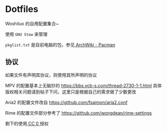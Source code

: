 # Dotfiles

Woshiluo 的自用配置集合~

使用 `GNU Stow` 来管理

`pkglist.txt` 是目前电脑的包，参见[ ArchWiki - Pacman ](https://wiki.archlinux.org/index.php/Pacman)

## 协议

如果文件有声明其协议，则使用其所声明的协议

MPV 的配置基本上无脑抄的 <https://bbs.vcb-s.com/thread-2730-1-1.html> 具体版权相关问题请到帖子下问，这里只是根据自己的需求做了少数更改

Aria2 的配置文件改自 <https://github.com/fsaimon/aria2.conf>

Rime 的配置文件部分参考了 <https://github.com/wongdean/rime-settings>

剩下的使用[ CC 0 ](https://creativecommons.org/publicdomain/zero/1.0/deed.zh)授权

